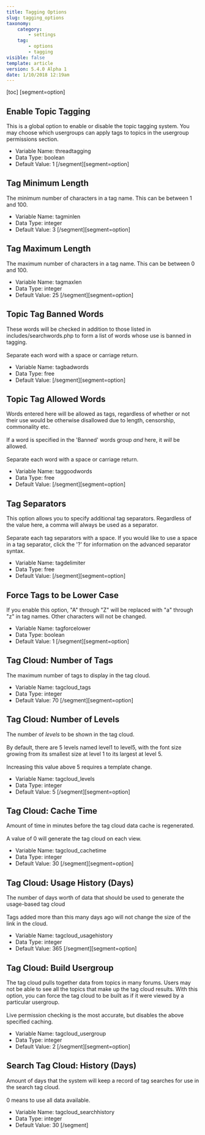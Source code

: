 ```yaml
---
title: Tagging Options
slug: tagging_options
taxonomy:
    category:
        - settings
    tag:
        - options
        - tagging
visible: false
template: article
version: 5.4.0 Alpha 1
date: 1/10/2018 12:19am
---
```


[toc]
[segment=option]

## Enable Topic Tagging
This is a global option to enable or disable the topic tagging system. You may choose which usergroups can apply tags to topics in the usergroup permissions section.



- Variable Name: threadtagging
- Data Type: boolean
- Default Value: 1
[/segment][segment=option]

## Tag Minimum Length
The minimum number of characters in a tag name. This can be between 1 and 100.



- Variable Name: tagminlen
- Data Type: integer
- Default Value: 3
[/segment][segment=option]

## Tag Maximum Length
The maximum number of characters in a tag name. This can be between 0 and 100.



- Variable Name: tagmaxlen
- Data Type: integer
- Default Value: 25
[/segment][segment=option]

## Topic Tag Banned Words
These words will be checked in addition to those listed in includes/searchwords.php to form a list of words whose use is banned in tagging.<br />
<br />
Separate each word with a space or carriage return.



- Variable Name: tagbadwords
- Data Type: free
- Default Value: 
[/segment][segment=option]

## Topic Tag Allowed Words
Words entered here will be allowed as tags, regardless of whether or not their use would be otherwise disallowed due to length, censorship, commonality etc.<br />
<br />
If a word is specified in the 'Banned' words group <em>and</em> here, it <em>will</em> be allowed.<br />
<br />
Separate each word with a space or carriage return.



- Variable Name: taggoodwords
- Data Type: free
- Default Value: 
[/segment][segment=option]

## Tag Separators
This option allows you to specify additional tag separators. Regardless of the value here, a comma will always be used as a separator.<br />
<br />
Separate each tag separators with a space. If you would like to use a space in a tag separator, click the '?' for information on the advanced separator syntax. 



- Variable Name: tagdelimiter
- Data Type: free
- Default Value: 
[/segment][segment=option]

## Force Tags to be Lower Case
If you enable this option, "A" through "Z" will be replaced with "a" through "z" in tag names. Other characters will not be changed.



- Variable Name: tagforcelower
- Data Type: boolean
- Default Value: 1
[/segment][segment=option]

## Tag Cloud: Number of Tags
The maximum number of tags to display in the tag cloud.



- Variable Name: tagcloud_tags
- Data Type: integer
- Default Value: 70
[/segment][segment=option]

## Tag Cloud: Number of Levels
The number of <em>levels</em> to be shown in the tag cloud.<br />
<br />
By default, there are 5 levels named level1 to level5, with the font size growing from its smallest size at level 1 to its largest at level 5.<br />
<br />
Increasing this value above 5 requires a template change.



- Variable Name: tagcloud_levels
- Data Type: integer
- Default Value: 5
[/segment][segment=option]

## Tag Cloud: Cache Time
Amount of time in minutes before the tag cloud data cache is regenerated.<br />
<br />
A value of 0 will generate the tag cloud on each view.



- Variable Name: tagcloud_cachetime
- Data Type: integer
- Default Value: 30
[/segment][segment=option]

## Tag Cloud: Usage History (Days)
The number of days worth of data that should be used to generate the usage-based tag cloud<br />
<br />
Tags added more than this many days ago will not change the size of the link in the cloud.



- Variable Name: tagcloud_usagehistory
- Data Type: integer
- Default Value: 365
[/segment][segment=option]

## Tag Cloud: Build Usergroup
The tag cloud pulls together data from topics in many forums. Users may not be able to see all the topics that make up the tag cloud results. With this option, you can force the tag cloud to be built as if it were viewed by a particular usergroup.<br />
<br />
Live permission checking is the most accurate, but disables the above specified caching.



- Variable Name: tagcloud_usergroup
- Data Type: integer
- Default Value: 2
[/segment][segment=option]

## Search Tag Cloud: History (Days)
Amount of days that the system will keep a record of tag searches for use in the search tag cloud.<br />
<br />
0 means to use all data available.



- Variable Name: tagcloud_searchhistory
- Data Type: integer
- Default Value: 30
[/segment]